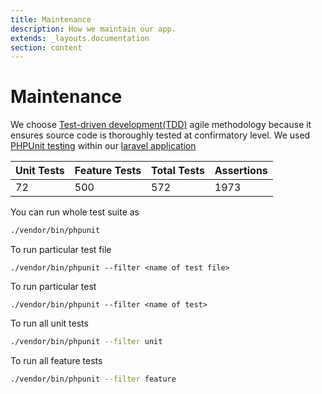 ```yaml
---
title: Maintenance
description: How we maintain our app.
extends: _layouts.documentation
section: content
---
```


# Maintenance

We choose [Test-driven development(TDD)](https://en.wikipedia.org/wiki/Test-driven_development) agile methodology because it ensures source code is thoroughly tested at confirmatory level. We used [PHPUnit testing](https://phpunit.readthedocs.io/en/9.1/) within our [laravel application](https://laravel.com/docs/7.x/testing)


| Unit Tests | Feature Tests | Total Tests | Assertions |
| ---------- | ------------- | ----------- | ---------- |
| 72         | 500           | 572         | 1973       |


You can run whole test suite as 
``` Bash
./vendor/bin/phpunit
```
To run particular test file
``` 
./vendor/bin/phpunit --filter <name of test file>
```

To run particular test
``` 
./vendor/bin/phpunit --filter <name of test>
```

To run all unit tests
``` bash
./vendor/bin/phpunit --filter unit
```

To run all feature tests
``` bash
./vendor/bin/phpunit --filter feature
```
